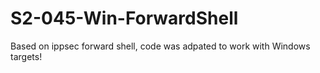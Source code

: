 # S2-045-Win-ForwardShell

Based on ippsec forward shell, code was adpated to work with Windows targets!
